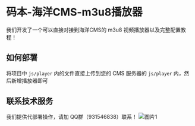 # 码本-海洋CMS-m3u8播放器

我们开发了一个可以直接对接到海洋CMS的 m3u8 视频播放器以及完整配置教程！

## 如何部署

将项目中 `js/player` 内的文件直接上传到您的 CMS 服务器的 `js/player` 内，然后新增播放器即可

## 联系技术服务

我们提供代部署操作，请加 QQ群（931546838）联系！
![图片1](https://github.com/user-attachments/assets/8e551e0a-b7a9-49ef-ab6b-8827396d6d3a)
